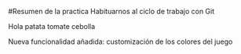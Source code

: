 #Resumen de la practica
Habituarnos al ciclo de trabajo con Git

Hola
patata
tomate
cebolla

Nueva funcionalidad añadida: customización de los colores del juego